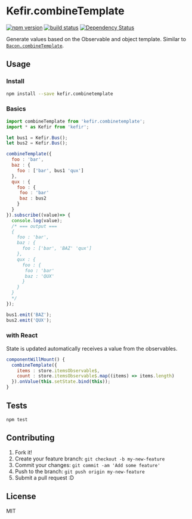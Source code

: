 # Kefir.combineTemplate

[![npm version][npm-image]][npm-url] [![build status][circle-image]][circle-url] [![Dependency Status][deps-image]][deps-url]

Generate values  based on the Observable and object template. Similar to [`Bacon.combineTemplate`](https://github.com/baconjs/bacon.js#observable-combine).

## Usage

### Install

```bash
npm install --save kefir.combinetemplate
```

### Basics

```javascript
import combineTemplate from 'kefir.combinetemplate';
import * as Kefir from 'kefir';

let bus1 = Kefir.Bus();
let bus2 = Kefir.Bus();

combineTemplate({
  foo : 'bar',
  baz : {
    foo : ['bar', bus1 'qux']
  },
  qux : {
    foo : {
     foo : 'bar'
     baz : bus2
    }
  }
}).subscribe((value)=> {
  console.log(value);
  /* === output ===
  {
    foo : 'bar',
    baz : {
      foo : ['bar', 'BAZ' 'qux']
    },
    qux : {
      foo : {
       foo : 'bar'
       baz : 'QUX'
      }
    }
  }
  */
});

bus1.emit('BAZ');
bus2.emit('QUX');
```

### with React

State is updated automatically receives a value from the observables.

```javascript
componentWillMount() {
  combineTemplate({
    items : store.itemsObservable$,
    count : store.itemsObservable$.map((items) => items.length)
  }).onValue(this.setState.bind(this));
}
```

## Tests

```
npm test
```

## Contributing

1. Fork it!
2. Create your feature branch: `git checkout -b my-new-feature`
3. Commit your changes: `git commit -am 'Add some feature'`
4. Push to the branch: `git push origin my-new-feature`
5. Submit a pull request :D

## License

MIT

[npm-image]: https://img.shields.io/npm/v/kefir.combinetemplate.svg
[npm-url]: https://npmjs.org/package/kefir.combinetemplate
[circle-image]: https://circleci.com/gh/ahomu/kefir.combinetemplate.svg?style=shield&circle-token=b12ab2a48027a249724e0b1924ccec8152d3068a
[circle-url]: https://circleci.com/gh/ahomu/kefir.combinetemplate
[deps-image]: https://david-dm.org/ahomu/kefir.combinetemplate.svg
[deps-url]: https://david-dm.org/ahomu/kefir.combinetemplate
